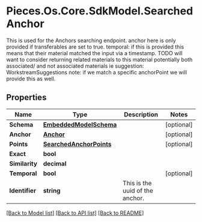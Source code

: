# Pieces.Os.Core.SdkModel.SearchedAnchor
This is used for the Anchors searching endpoint.  anchor here is only provided if transferables are set to true.  temporal: if this is provided this means that their material matched the input via a timestamp.  TODO will want to consider returning related materials to this material potentially both associated/ and not associated materials ie suggestion: WorkstreamSuggestions  note: if we match a specific anchorPoint we will provide this as well.

## Properties

Name | Type | Description | Notes
------------ | ------------- | ------------- | -------------
**Schema** | [**EmbeddedModelSchema**](EmbeddedModelSchema.md) |  | [optional] 
**Anchor** | [**Anchor**](Anchor.md) |  | [optional] 
**Points** | [**SearchedAnchorPoints**](SearchedAnchorPoints.md) |  | [optional] 
**Exact** | **bool** |  | 
**Similarity** | **decimal** |  | 
**Temporal** | **bool** |  | [optional] 
**Identifier** | **string** | This is the uuid of the anchor. | 

[[Back to Model list]](../README.md#documentation-for-models) [[Back to API list]](../README.md#documentation-for-api-endpoints) [[Back to README]](../README.md)

